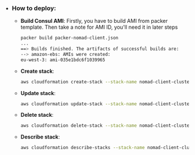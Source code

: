 - ### How to deploy:

  - **Build Consul AMI**: Firstly, you have to build AMI from packer template. Then take a note for AMI ID, you'll need it in later steps
    ```bash
    packer build packer-nomad-client.json
    ...
    ==> Builds finished. The artifacts of successful builds are:
    --> amazon-ebs: AMIs were created:
    eu-west-3: ami-035e1bdc6f1039965
    ```


  - **Create stack**:
    ```bash
    aws cloudformation create-stack --stack-name nomad-client-cluster --template-body file://hashicorp-nomad-client-cluster-template --capabilities CAPABILITY_IAM --parameters ParameterKey=BaseImageId,ParameterValue=<ami-nomad-id> ParameterKey=KeyName,ParameterValue=<existing-ec2-key-pair-name>
    ```

  - **Update stack**:
    ```bash
    aws cloudformation update-stack --stack-name nomad-client-cluster --template-body file://hashicorp-nomad-client-cluster-template.yaml --parameters ParameterKey=BaseImageId,ParameterValue=<ami-nomad-id> ParameterKey=KeyName,ParameterValue=<existing-ec2-key-pair-name>
    ```

  - **Delete stack**:
    ```bash
    aws cloudformation delete-stack --stack-name nomad-client-cluster
    ```

  - **Describe stack**:
    ```bash
    aws cloudformation describe-stacks --stack-name nomad-client-cluster
    ```
